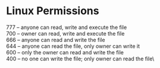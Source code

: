 # Linux Permissions

777 – anyone can read, write and execute the file\
700 – owner can read, write and execute the file\
666 – anyone can read and write the file\
644 – anyone can read the file, only owner can write it\
600 – only the owner can read and write the file\
400 – no one can write the file; only owner can read the file\
